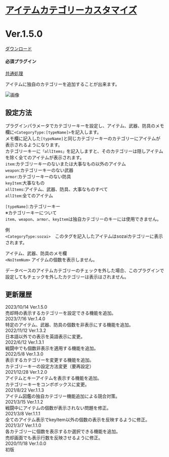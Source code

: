 # [アイテムカテゴリーカスタマイズ](https://raw.githubusercontent.com/nuun888/MZ/master/NUUN_ItemCategory.js)
# Ver.1.5.0
[ダウンロード](https://raw.githubusercontent.com/nuun888/MZ/master/NUUN_ItemCategory.js)
#### 必須プラグイン
[共通処理](https://raw.githubusercontent.com/nuun888/MZ/master/NUUN_Base.js)  

アイテムに独自のカテゴリーを追加することが出来ます。  

![画像](img/ItemCategory1.png)  

## 設定方法
プラグインパラメータでカテゴリーキーを設定し、アイテム、武器、防具のメモ欄に`<CategoryType:[typeName]>`を記入します。  
メモ欄に記入した`[typeName]`と同じカテゴリーキーのカテゴリーにアイテムが表示されるようになります。  
カテゴリーキーに`「allItems」`を記入しますと、そのカテゴリーは隠しアイテムを除く全てのアイテムが表示されます。  
`item`:カテゴリーキーのないまたは大事なもの以外のアイテム  
`weapon`:カテゴリーキーのない武器  
`armor`:カテゴリーキーのない防具  
`keyItem`:大事なもの  
`allItems`:アイテム、武器、防具、大事なものすべて  
`allItem`:全てのアイテム  

`[typeName]`:カテゴリーキー  
※カテゴリーキーについて  
`item`、`weapon`、`armor`、`keyItem`は独自カテゴリーのキーには使用できません。  

例  
`<CategoryType:sozai>`　このタグを記入したアイテムはsozaiカテゴリーに表示されます。  

アイテム、武器、防具のメモ欄  
`<NoItemNum>` アイテムの個数を表示しません。  

データベースのアイテムカテゴリーのチェックを外した場合、このプラグインで設定してもチェックを外したカテゴリーは表示はされません。  

## 更新履歴
2023/10/14 Ver.1.5.0  
売却時の表示するカテゴリーを設定できる機能を追加。  
2023/7/16 Ver.1.4.0  
特定のアイテム、武器、防具の個数を非表示にする機能を追加。  
2022/11/12 Ver.1.3.2  
日本語以外での表示を英語表示に変更。  
2022/6/12 Ver.1.3.1  
戦闘中でも個数非表示を適用する機能を追加。  
2022/5/8 Ver.1.3.0  
表示するカテゴリーを変更する機能を追加。  
カテゴリーキーの設定方法変更（要再設定）  
2021/12/28 Ver.1.2.0  
アイテムとキーアイテムを表示する機能を追加。  
カテゴリーキーをコンボボックスに変更。  
2021/8/22 Ver.1.1.3  
アイテム図鑑の独自カテゴリー機能追加による競合対策。  
2021/3/15 Ver.1.1.2  
戦闘中にアイテムの個数が表示されない問題を修正。  
2021/3/8 Ver.1.1.1  
全てのアイテム表示でkeyItem以外の個数の表示を反映するように修正。  
2021/3/7 Ver.1.1.0  
各カテゴリーに個数を表示するか選択できる機能を追加。  
売却画面でも表示行数を反映させるように修正。  
2020/11/18 Ver.1.0.0  
初版  
